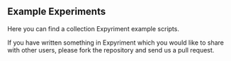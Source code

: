 Example Experiments
-------------------

Here you can find a collection Expyriment example scripts.

If you have written something in Expyriment which you would like to share with other users,
please fork the repository and send us a pull request.
